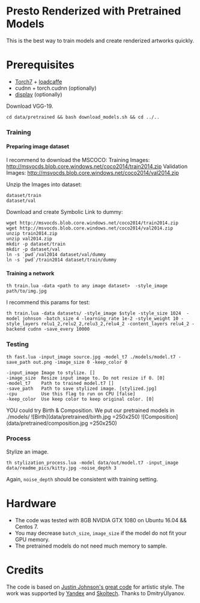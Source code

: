 # Presto Renderized with Pretrained Models

This is the best way to train models and create renderized artworks quickly. 

# Prerequisites
- [Torch7](http://torch.ch/docs/getting-started.html) + [loadcaffe](https://github.com/szagoruyko/loadcaffe)
- cudnn + torch.cudnn (optionally)
- [display](https://github.com/szym/display) (optionally)

Download VGG-19.
```
cd data/pretrained && bash download_models.sh && cd ../..
```

### Training

#### Preparing image dataset

I recommend to download the MSCOCO: 
Training Images: http://msvocds.blob.core.windows.net/coco2014/train2014.zip
Validation Images: http://msvocds.blob.core.windows.net/coco2014/val2014.zip

Unzip the Images into dataset:
```
dataset/train
dataset/val
```
Download and create Symbolic Link to dummy: 
```
wget http://msvocds.blob.core.windows.net/coco2014/train2014.zip
wget http://msvocds.blob.core.windows.net/coco2014/val2014.zip
unzip train2014.zip
unzip val2014.zip
mkdir -p dataset/train
mkdir -p dataset/val
ln -s `pwd`/val2014 dataset/val/dummy
ln -s `pwd`/train2014 dataset/train/dummy
```

#### Training a network

```
th train.lua -data <path to any image dataset>  -style_image path/to/img.jpg
```
I recommend this params for test:
```
th train.lua -data datasets/ -style_image $style -style_size 1024  -model johnson -batch_size 4 -learning_rate 1e-2 -style_weight 10 -style_layers relu1_2,relu2_2,relu3_2,relu4_2 -content_layers relu4_2 -backend cudnn -save_every 10000
```
### Testing

```
th fast.lua -input_image source.jpg -model_t7 ./models/model.t7 -save_path out.png -image_size 0 -keep_color 0
```
```
-input_image Image to stylize. []
-image_size  Resize input image to. Do not resize if 0. [0]
-model_t7    Path to trained model.t7 []
-save_path   Path to save stylized image. [stylized.jpg]
-cpu         Use this flag to run on CPU [false]
-keep_color  Use keep color to keep original color. [0]
```
YOU could try Birth & Composition. We put our pretrained models in ./models/
![Birth](data/pretrained/birth.jpg =250x250)
![Composition](data/pretrained/composition.jpg =250x250)

### Process

Stylize an image.
```
th stylization_process.lua -model data/out/model.t7 -input_image data/readme_pics/kitty.jpg -noise_depth 3
```
Again, `noise_depth` should be consistent with training setting.

# Hardware
- The code was tested with 8GB NVIDIA GTX 1080 on  Ubuntu 16.04 && Centos 7.
- You may decrease `batch_size`, `image_size` if the model do not fit your GPU memory.
- The pretrained models do not need much memory to sample.

# Credits

The code is based on [Justin Johnson's great code](https://github.com/jcjohnson/neural-style) for artistic style.
The work was supported by [Yandex](https://www.yandex.ru/) and [Skoltech](http://sites.skoltech.ru/compvision/).
Thanks to DmitryUlyanov.
